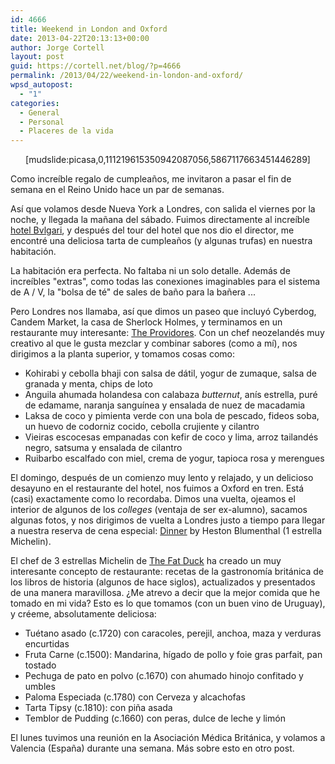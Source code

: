 ```yaml
---
id: 4666
title: Weekend in London and Oxford
date: 2013-04-22T20:13:13+00:00
author: Jorge Cortell
layout: post
guid: https://cortell.net/blog/?p=4666
permalink: /2013/04/22/weekend-in-london-and-oxford/
wpsd_autopost:
  - "1"
categories:
  - General
  - Personal
  - Placeres de la vida
---
```

<p style="text-align: center">
  [mudslide:picasa,0,111219615350942087056,5867117663451446289]
</p>

Como increíble regalo de cumpleaños, me invitaron a pasar el fin de semana en el Reino Unido hace un par de semanas.

Así que volamos desde Nueva York a Londres, con salida el viernes por la noche, y llegada la mañana del sábado. Fuimos directamente al increíble <a title="https://www.bulgarihotels.com/en-us/london/the-hotel/overview" href="https://www.bulgarihotels.com/en-us/london/the-hotel/overview" target="_blank">hotel Bvlgari</a>, y después del tour del hotel que nos dio el director, me encontré una deliciosa tarta de cumpleaños (y algunas trufas) en nuestra habitación.

La habitación era perfecta. No faltaba ni un solo detalle. Además de increíbles "extras", como todas las conexiones imaginables para el sistema de A / V, la "bolsa de té" de sales de baño para la bañera ...

Pero Londres nos llamaba, así que dimos un paseo que incluyó Cyberdog, Candem Market, la casa de Sherlock Holmes, y terminamos en un restaurante muy interesante: <a title="https://www.theprovidores.co.uk" href="https://www.theprovidores.co.uk" target="_blank">The Providores</a>. Con un chef neozelandés muy creativo al que le gusta mezclar y combinar sabores (como a mí), nos dirigimos a la planta superior, y tomamos cosas como:

  * Kohirabi y cebolla bhaji con salsa de dátil, yogur de zumaque, salsa de granada y menta, chips de loto
  * Anguila ahumada holandesa con calabaza _butternut_, anís estrella, puré de edamame, naranja sanguínea y ensalada de nuez de macadamia
  * Laksa de coco y pimienta verde con una bola de pescado, fideos soba, un huevo de codorniz cocido, cebolla crujiente y cilantro
  * Vieiras escocesas empanadas con kefir de coco y lima, arroz tailandés negro, satsuma y ensalada de cilantro
  * Ruibarbo escalfado con miel, crema de yogur, tapioca rosa y merengues

El domingo, después de un comienzo muy lento y relajado, y un delicioso desayuno en el restaurante del hotel, nos fuimos a Oxford en tren. Está (casi) exactamente como lo recordaba. Dimos una vuelta, ojeamos el interior de algunos de los _colleges_ (ventaja de ser ex-alumno), sacamos algunas fotos, y nos dirigimos de vuelta a Londres justo a tiempo para llegar a nuestra reserva de cena especial: <a title="https://www.dinnerbyheston.com" href="https://www.dinnerbyheston.com" target="_blank">Dinner</a> by Heston Blumenthal (1 estrella Michelin).

El chef de 3 estrellas Michelin de <a title="https://www.thefatduck.co.uk" href="https://www.thefatduck.co.uk" target="_blank">The Fat Duck</a> ha creado un muy interesante concepto de restaurante: recetas de la gastronomía británica de los libros de historia (algunos de hace siglos), actualizados y presentados de una manera maravillosa. ¿Me atrevo a decir que la mejor comida que he tomado en mi vida? Esto es lo que tomamos (con un buen vino de Uruguay), y créeme, absolutamente deliciosa:

  * Tuétano asado (c.1720) con caracoles, perejil, anchoa, maza y verduras encurtidas
  * Fruta Carne (c.1500): Mandarina, hígado de pollo y foie gras parfait, pan tostado
  * Pechuga de pato en polvo (c.1670) con ahumado hinojo confitado y umbles
  * Paloma Especiada (c.1780) con Cerveza y alcachofas
  * Tarta Tipsy (c.1810): con piña asada
  * Temblor de Pudding (c.1660) con peras, dulce de leche y limón

El lunes tuvimos una reunión en la Asociación Médica Británica, y volamos a Valencia (España) durante una semana. Más sobre esto en otro post.